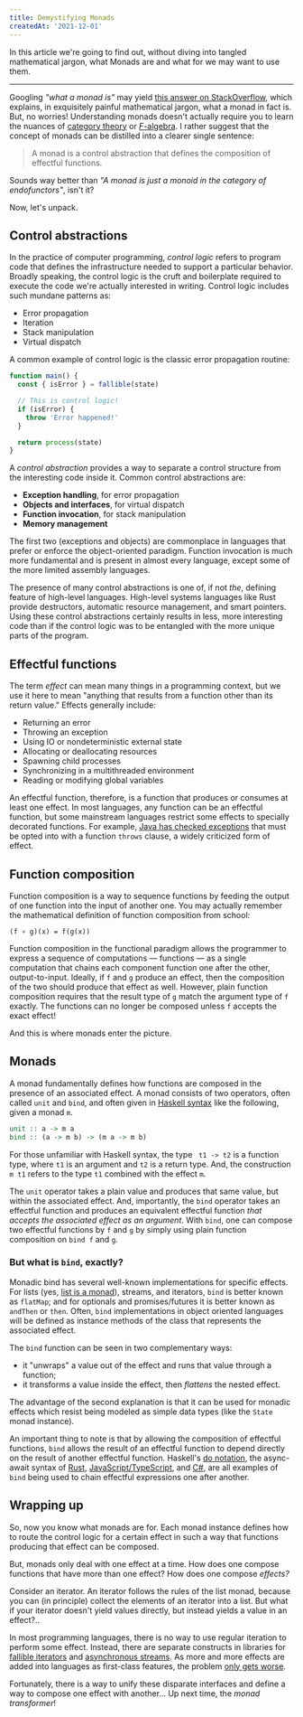 ```yaml
---
title: Demystifying Monads
createdAt: '2021-12-01'
---
```


In this article we're going to find out, without diving into tangled mathematical jargon, what Monads are and what for we may want to use them.

---

Googling _"what a monad is"_ may yield [this answer on StackOverflow], which explains, in exquisitely painful mathematical jargon, what a monad in fact is. But, no worries! Understanding monads doesn't actually require you to learn the nuances of [category theory] or [_F_-algebra]. I rather suggest that the concept of monads can be distilled into a clearer single sentence:

> A monad is a control abstraction that defines the composition of effectful functions.

Sounds way better than _"A monad is just a monoid in the category of endofunctors"_, isn't it?

Now, let's unpack.

## Control abstractions

In the practice of computer programming, _control logic_ refers to program code that defines the infrastructure needed to support a particular behavior. Broadly speaking, the control logic is the cruft and boilerplate required to execute the code we're actually interested in writing. Control logic includes such mundane patterns as:

- Error propagation
- Iteration
- Stack manipulation
- Virtual dispatch

A common example of control logic is the classic error propagation routine:

```javascript
function main() {
  const { isError } = fallible(state)

  // This is control logic!
  if (isError) {
    throw 'Error happened!'
  }

  return process(state)
}
```

A _control abstraction_ provides a way to separate a control structure from the interesting code inside it. Common control abstractions are:

- **Exception handling**, for error propagation
- **Objects and interfaces**, for virtual dispatch
- **Function invocation**, for stack manipulation
- **Memory management**

The first two (exceptions and objects) are commonplace in languages that prefer or enforce the object-oriented paradigm. Function invocation is much more fundamental and is present in almost every language, except some of the more limited assembly languages.

The presence of many control abstractions is one of, if not _the_, defining feature of high-level languages. High-level systems languages like Rust provide destructors, automatic resource management, and smart pointers. Using these control abstractions certainly results in less, more interesting code than if the control logic was to be entangled with the more unique parts of the program.

## Effectful functions

The term _effect_ can mean many things in a programming context, but we use it here to mean "anything that results from a function other than its return value." Effects generally include:

- Returning an error
- Throwing an exception
- Using IO or nondeterministic external state
- Allocating or deallocating resources
- Spawning child processes
- Synchronizing in a multithreaded environment
- Reading or modifying global variables

An effectful function, therefore, is a function that produces or consumes at least one effect. In most languages, any function can be an effectful function, but some mainstream languages restrict some effects to specially decorated functions. For example, [Java has checked exceptions] that must be opted into with a function `throws` clause, a widely criticized form of effect.

## Function composition

Function composition is a way to sequence functions by feeding the output of one function into the input of another one. You may actually remember the mathematical definition of function composition from school:

```
(f ∘ g)(x) = f(g(x))
```

Function composition in the functional paradigm allows the programmer to express a sequence of computations — functions — as a single computation that chains each component function one after the other, output-to-input. Ideally, if `f` and `g` produce an effect, then the composition of the two should produce that effect as well. However, plain function composition requires that the result type of `g` match the argument type of `f` exactly. The functions can no longer be composed unless `f` accepts the exact effect!

And this is where monads enter the picture.

## Monads

A monad fundamentally defines how functions are composed in the presence of an associated effect. A monad consists of two operators, often called `unit` and `bind`, and often given in [Haskell syntax] like the following, given a monad `m`.

```haskell
unit :: a -> m a
bind :: (a -> m b) -> (m a -> m b)
```

For those unfamiliar with Haskell syntax, the type ` t1 -> t2` is a function type, where `t1` is an argument and `t2` is a return type. And, the construction `m t1` refers to the type `t1` combined with the effect `m`.

The `unit` operator takes a plain value and produces that same value, but within the associated effect. And, importantly, the `bind` operator takes an effectful function and produces an equivalent effectful function _that accepts the associated effect as an argument_. With `bind`, one can compose two effectful functions by `f` and `g` by simply using plain function composition on `bind f` and `g`.

### But what is `bind`, exactly?

Monadic bind has several well-known implementations for specific effects. For lists (yes, [list is a monad]), streams, and iterators, `bind` is better known as `flatMap`; and for optionals and promises/futures it is better known as `andThen` or `then`. Often, `bind` implementations in object oriented languages will be defined as instance methods of the class that represents the associated effect.

The `bind` function can be seen in two complementary ways:

- it "unwraps" a value out of the effect and runs that value through a function;
- it transforms a value inside the effect, then _flattens_ the nested effect.

The advantage of the second explanation is that it can be used for monadic effects which resist being modeled as simple data types (like the `State` monad instance).

An important thing to note is that by allowing the composition of effectful functions, `bind` allows the result of an effectful function to depend directly on the result of another effectful function. Haskell's [do notation], the async-await syntax of [Rust], [JavaScript/TypeScript], and [C#], are all examples of `bind` being used to chain effectful expressions one after another.

## Wrapping up

So, now you know what monads are for. Each monad instance defines how to route the control logic for a certain effect in such a way that functions producing that effect can be composed.

But, monads only deal with one effect at a time. How does one compose functions that have more than one effect? How does one compose _effects?_

Consider an iterator. An iterator follows the rules of the list monad, because you can (in principle) collect the elements of an iterator into a list. But what if your iterator doesn't yield values directly, but instead yields a value in an effect?..

In most programming languages, there is no way to use regular iteration to perform some effect. Instead, there are separate constructs in libraries for [fallible iterators] and [asynchronous streams]. As more and more effects are added into languages as first-class features, the problem [only gets worse].

Fortunately, there is a way to unify these disparate interfaces and define a way to compose one effect with another... Up next time, the _monad transformer_!

<!-- Links. -->

[this answer on stackoverflow]: https://stackoverflow.com/a/3870310
[category theory]: https://en.wikipedia.org/wiki/Category_theory
[_f_-algebra]: https://en.wikipedia.org/wiki/F-algebra
[java has checked exceptions]: https://docs.oracle.com/javase/tutorial/essential/exceptions/catchOrDeclare.html
[haskell syntax]: https://hackage.haskell.org/package/base-4.14.1.0/docs/Control-Monad.html#v:-62--62--61-
[list is a monad]: https://stackoverflow.com/questions/35698485/how-is-list-a-monad
[do notation]: https://wiki.haskell.org/Monad#do-notation
[rust]: https://rust-lang.github.io/async-book/01_getting_started/04_async_await_primer.html
[c#]: https://docs.microsoft.com/en-us/dotnet/csharp/language-reference/operators/await
[javascript/typescript]: https://developer.mozilla.org/en-US/docs/Web/JavaScript/Reference/Global_Objects/Promise
[fallible iterators]: https://docs.rs/fallible-iterator/0.2.0/fallible_iterator/
[asynchronous streams]: https://docs.microsoft.com/en-us/dotnet/csharp/whats-new/csharp-8#asynchronous-streams
[only gets worse]: https://www.reddit.com/r/rust/comments/g0oekn/fallible_iterator_adapters_blogyoshuawuytscom/fnbuim1
